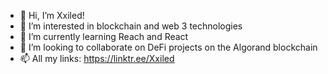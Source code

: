 - 👋 Hi, I’m Xxiled!
- 👀 I’m interested in blockchain and web 3 technologies
- 🌱 I’m currently learning Reach and React
- 💞️ I’m looking to collaborate on DeFi projects on the Algorand blockchain
- 📫 All my links: https://linktr.ee/Xxiled

<!---
xxiled-plastic-cat/xxiled-plastic-cat is a ✨ special ✨ repository because its `README.md` (this file) appears on your GitHub profile.
You can click the Preview link to take a look at your changes.
--->
